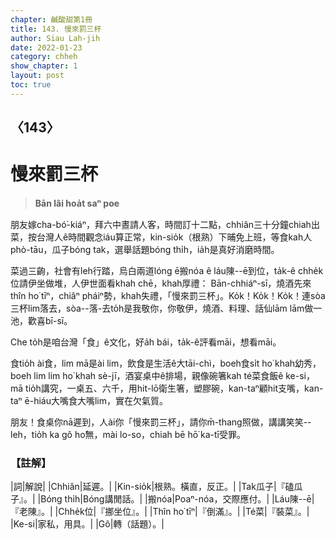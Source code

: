 ```yaml
---
chapter: 鹹酸甜第1冊
title: 143. 慢來罰三杯
author: Siau Lah-jih
date: 2022-01-23
category: chheh
show_chapter: 1
layout: post
toc: true
---
```

  
## 〈143〉
# 慢來罰三杯
>**Bān lâi hoa̍t saⁿ poe**

朋友嫁cha-bó͘-kiáⁿ，拜六中晝請人客，時間訂十二點，chhiân三十分鐘chiah出菜，按台灣人ê時間觀念iáu算正常，kin-sio̍k（根熟）下晡免上班，等食kah人phò-tāu，瓜子bóng tak，選舉話題bóng thi̍h，ia̍h是真好消磨時間。

菜過三齣，社會有leh行踏，烏白兩道lóng ē搬nóa ê láu陳--ē到位，ta̍k-ê chhe̍k位請伊坐做堆，人伊世面看khah chē，khah厚禮：
Bān-chhiáⁿ-sī，燒酒先來thîn ho͘ tīⁿ，chiâⁿ pháiⁿ勢，khah失禮，「慢來罰三杯」。Ko̍k！Ko̍k！Ko̍k！連sòa三杯lim落去，sòa--落-去to̍h是我敬你，你敬伊，燒酒、料理、話仙lām lām做一池，歡喜bī-sī。

Che to̍h是咱台灣「食」ê文化，好a̍h bái，ta̍k-ê評看māi，想看māi。

食tio̍h ài食，lim mā是ài lim，飲食是生活ê大tāi-chì，boeh食si̍t ho͘ khah幼秀，boeh lim lim ho͘ khah sè-jī，酒宴桌中ê排場，親像碗箸kah té菜食飯ê ke-si，mā tio̍h講究，一桌五、六千，用hit-lō衛生箸，塑膠碗，kan-taⁿ顧hit支嘴，kan-taⁿ ē-hiáu大嘴食大嘴lim，實在欠氣質。

朋友！食桌你nā遲到，人ài你「慢來罰三杯」，請你m̄-thang照做，講講笑笑--leh，tio̍h ka gô ho͘無，mài lo-so，chiah bē hō͘ ka-tī受罪。

### 【註解】

|詞|解說|
|Chhiân|延遲。|
|Kin-sio̍k|根熟。橫直，反正。|
|Tak瓜子|『磕瓜子』。|
|Bóng thi̍h|Bóng講閒話。|
|搬nóa|Poaⁿ-nóa，交際應付。|
|Láu陳--ē|『老陳』。|
|Chhe̍k位|『挪坐位』。|
|Thîn ho͘ tīⁿ|『倒滿』。|
|Té菜|『裝菜』。|
|Ke-si|家私，用具。|
|Gô|轉（話題）。|